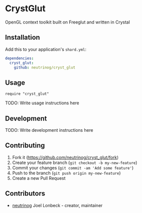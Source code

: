 # CrystGlut

OpenGL context toolkit built on Freeglut and written in Crystal

## Installation

Add this to your application's `shard.yml`:

```yaml
dependencies:
  cryst_glut:
    github: neutrinog/cryst_glut
```

## Usage

```crystal
require "cryst_glut"
```

TODO: Write usage instructions here

## Development

TODO: Write development instructions here

## Contributing

1. Fork it (<https://github.com/neutrinog/cryst_glut/fork>)
2. Create your feature branch (`git checkout -b my-new-feature`)
3. Commit your changes (`git commit -am 'Add some feature'`)
4. Push to the branch (`git push origin my-new-feature`)
5. Create a new Pull Request

## Contributors

- [neutrinog](https://github.com/neutrinog) Joel Lonbeck - creator, maintainer
